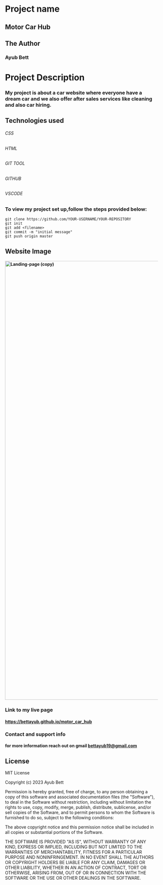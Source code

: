# Project name
## Motor Car Hub

## The Author
### Ayub Bett

# Project Description
### My project is about a car website where everyone have  a dream car and we also offer after sales services like cleaning and also car hiring.
## Technologies used
###### CSS
###### HTML
###### GIT TOOL
###### GITHUB
###### VSCODE


### To view my project set up,follow the steps provided below:

```
git clone https://github.com/YOUR-USERNAME/YOUR-REPOSITORY
git init
git add <filename>
git commit -m "initial message"
git push origin master

```
## Website Image
#### <img width="1440" alt="Landing-page (copy)" src="https://github.com/bettayub/motor_car_hub/assets/132656282/37ac44ed-383e-4a8c-aa2a-07da4a6426c9">



### Link to my live page

#### https://bettayub.github.io/motor_car_hub


### Contact and support info
#### for more information reach out on gmail bettayub19@gmail.com



## License
MIT License

Copyright (c) 2023 Ayub Bett

Permission is hereby granted, free of charge, to any person obtaining a copy
of this software and associated documentation files (the "Software"), to deal
in the Software without restriction, including without limitation the rights
to use, copy, modify, merge, publish, distribute, sublicense, and/or sell
copies of the Software, and to permit persons to whom the Software is
furnished to do so, subject to the following conditions:

The above copyright notice and this permission notice shall be included in all
copies or substantial portions of the Software.

THE SOFTWARE IS PROVIDED "AS IS", WITHOUT WARRANTY OF ANY KIND, EXPRESS OR
IMPLIED, INCLUDING BUT NOT LIMITED TO THE WARRANTIES OF MERCHANTABILITY,
FITNESS FOR A PARTICULAR PURPOSE AND NONINFRINGEMENT. IN NO EVENT SHALL THE
AUTHORS OR COPYRIGHT HOLDERS BE LIABLE FOR ANY CLAIM, DAMAGES OR OTHER
LIABILITY, WHETHER IN AN ACTION OF CONTRACT, TORT OR OTHERWISE, ARISING FROM,
OUT OF OR IN CONNECTION WITH THE SOFTWARE OR THE USE OR OTHER DEALINGS IN THE
SOFTWARE.
